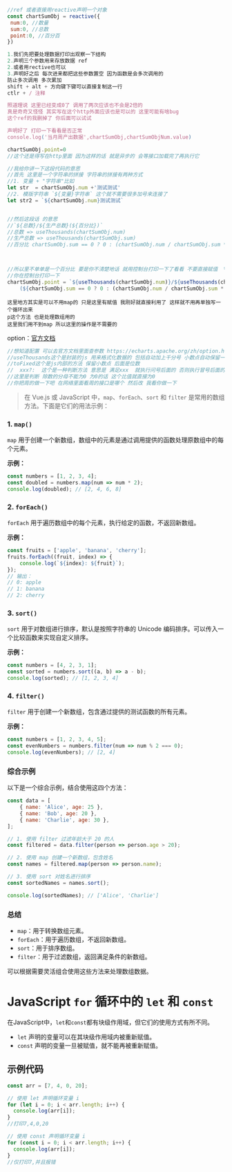 

```js
//ref 或者直接用reactive声明一个对象
const chartSumObj = reactive({
 num:0, //数量
 sum:0, //总数
 point:0, //百分百
})
```



```js
1.我们先把要处理数据打印出观察一下结构
2.声明三个参数用来存放数据 ref
2.或者用rective也可以
3.声明好之后 每次进来都把这些参数置空 因为函数是会多次调用的
防止多次调用 多次累加
shift + alt + 方向键下键可以直接复制这一行
ctlr + / 注释

照道理说 这里已经变成0了 调用了两次应该也不会是2倍的
真是奇奇又怪怪 其实写在这个http外面应该也是可以的 这里可能有啥bug
这个ref的我删掉了 你后面可以试试

声明好了 打印一下看看是否正常
console.log('当月周产出数据',chartSumObj,chartSumObjNum.value)
```







```js
chartSumObj.point=0
//这个还是得写在http里面 因为这样的话 就是异步的 会等接口加载完了再执行它
```



```js
//我给你讲一下这段代码的意思
//首先 这里是一个字符串的拼接 字符串的拼接有两种方式
//1. 变量 + "字符串"比如
let str  = chartSumObj.num +'测试测试'
//2. 模版字符串 `${变量}字符串` 这个就不需要很多加号来连接了
let str2 = `${chartSumObj.num}测试测试`


//然后这段话 的意思
//`${总数}/${生产总数}(${百分比})`
//总数 => useThousands(chartSumObj.num)
//生产总数 => useThousands(chartSumObj.sum)
//百分比 chartSumObj.sum == 0 ? 0 : (chartSumObj.num / chartSumObj.sum * 100).toFixed(2)



//所以里不单单是一个百分比 要是你不清楚地话 就用控制台打印一下了看看 不要直接赋值  %是什么意思 一个字符 百分号
//你在控制台打印一下
chartSumObj.point = `${useThousands(chartSumObj.num)}/${useThousands(chartSumObj.sum)}
	(${chartSumObj.sum == 0 ? 0 : (chartSumObj.num / chartSumObj.sum * 100).toFixed(2)}%)`;

```



```
这里地方其实是可以不用map的 只是这里有赋值 我刚好就直接利用了 这样就不用再单独写一个循环出来
p这个方法 也是处理数组用的
这里我们用不到map 所以这里的操作是不需要的
```





option：[官方文档](https://echarts.apache.org/zh/option.html#title) 

```js
//想知道配置 可以去官方文档里面查参数 https://echarts.apache.org/zh/option.html#title
//useThousands这个是封装的js 用来格式化数据的 包括自动加上千分号 小数点自动保留一位 也是按需引入就行
//toFixed这个是js内部的方法 保留小数点 后面是位数
//  xxx?:  这个是一种判断方法 意思是 满足xxx  就执行问号后面的 否则执行冒号后面的
//这里是判断 除数的分母不能为0 为0的话 这个比值就直接为0 
//你把周的做一下吧 在网络里面看周的接口是哪个 然后改 我看你做一下
```





> 在 Vue.js 或 JavaScript 中，`map`、`forEach`、`sort` 和 `filter` 是常用的数组方法。下面是它们的用法示例：

### 1. `map()`

`map` 用于创建一个新数组，数组中的元素是通过调用提供的函数处理原数组中的每个元素。

**示例：**

```js
const numbers = [1, 2, 3, 4];
const doubled = numbers.map(num => num * 2);
console.log(doubled); // [2, 4, 6, 8]
```

### 2. `forEach()`

`forEach` 用于遍历数组中的每个元素，执行给定的函数，不返回新数组。

**示例：**

```js
const fruits = ['apple', 'banana', 'cherry'];
fruits.forEach((fruit, index) => {
    console.log(`${index}: ${fruit}`);
});
// 输出：
// 0: apple
// 1: banana
// 2: cherry
```

### 3. `sort()`

`sort` 用于对数组进行排序，默认是按照字符串的 Unicode 编码排序。可以传入一个比较函数来实现自定义排序。

**示例：**

```js
const numbers = [4, 2, 3, 1];
const sorted = numbers.sort((a, b) => a - b);
console.log(sorted); // [1, 2, 3, 4]
```

### 4. `filter()`

`filter` 用于创建一个新数组，包含通过提供的测试函数的所有元素。

**示例：**

```js
const numbers = [1, 2, 3, 4, 5];
const evenNumbers = numbers.filter(num => num % 2 === 0);
console.log(evenNumbers); // [2, 4]
```

### 综合示例

以下是一个综合示例，结合使用这四个方法：

```js
const data = [
    { name: 'Alice', age: 25 },
    { name: 'Bob', age: 20 },
    { name: 'Charlie', age: 30 },
];

// 1. 使用 filter 过滤年龄大于 20 的人
const filtered = data.filter(person => person.age > 20);

// 2. 使用 map 创建一个新数组，包含姓名
const names = filtered.map(person => person.name);

// 3. 使用 sort 对姓名进行排序
const sortedNames = names.sort();

console.log(sortedNames); // ['Alice', 'Charlie']
```

### 总结

- `map`：用于转换数组元素。
- `forEach`：用于遍历数组，不返回新数组。
- `sort`：用于排序数组。
- `filter`：用于过滤数组，返回满足条件的新数组。

可以根据需要灵活组合使用这些方法来处理数组数据。









# JavaScript `for` 循环中的 `let` 和 `const`

在JavaScript中，`let`和`const`都有块级作用域，但它们的使用方式有所不同。

- `let` 声明的变量可以在其块级作用域内被重新赋值。
- `const` 声明的变量一旦被赋值，就不能再被重新赋值。

## 示例代码

```javascript
const arr = [7, 4, 0, 20];

// 使用 let 声明循环变量 i
for (let i = 0; i < arr.length; i++) {
  console.log(arr[i]);
}
//打印7,4,0,20

// 使用 const 声明循环变量 i
for (const i = 0; i < arr.length; i++) {
  console.log(arr[i]);
}
//仅打印7,并且报错
